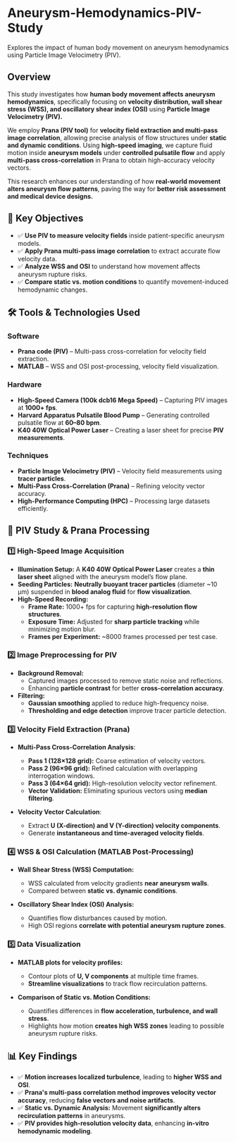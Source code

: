 # Aneurysm-Hemodynamics-PIV-Study
Explores the impact of human body movement on aneurysm hemodynamics using Particle Image Velocimetry (PIV).

## **Overview**  
This study investigates how **human body movement affects aneurysm hemodynamics**, specifically focusing on **velocity distribution, wall shear stress (WSS), and oscillatory shear index (OSI)** using **Particle Image Velocimetry (PIV).**  

We employ **Prana (PIV tool)** for **velocity field extraction and multi-pass image correlation**, allowing precise analysis of flow structures under **static and dynamic conditions**. Using **high-speed imaging**, we capture fluid motion inside **aneurysm models** under **controlled pulsatile flow** and apply **multi-pass cross-correlation** in Prana to obtain high-accuracy velocity vectors.  

This research enhances our understanding of how **real-world movement alters aneurysm flow patterns**, paving the way for **better risk assessment and medical device designs.**


## 🔬 **Key Objectives**
- ✅ **Use PIV to measure velocity fields** inside patient-specific aneurysm models.  
- ✅ **Apply Prana multi-pass image correlation** to extract accurate flow velocity data.  
- ✅ **Analyze WSS and OSI** to understand how movement affects aneurysm rupture risks.  
- ✅ **Compare static vs. motion conditions** to quantify movement-induced hemodynamic changes.  


## 🛠 **Tools & Technologies Used**
### **Software**
- **Prana code (PIV)** – Multi-pass cross-correlation for velocity field extraction.  
- **MATLAB** – WSS and OSI post-processing, velocity field visualization.  

### **Hardware**
- **High-Speed Camera (100k dcb16 Mega Speed)** – Capturing PIV images at **1000+ fps**.  
- **Harvard Apparatus Pulsatile Blood Pump** – Generating controlled pulsatile flow at **60–80 bpm**.  
- **K40 40W Optical Power Laser** – Creating a laser sheet for precise **PIV measurements**.  

### **Techniques**
- **Particle Image Velocimetry (PIV)** – Velocity field measurements using **tracer particles**.  
- **Multi-Pass Cross-Correlation (Prana)** – Refining velocity vector accuracy.  
- **High-Performance Computing (HPC)** – Processing large datasets efficiently.  


## 🔬 **PIV Study & Prana Processing**
### **1️⃣ High-Speed Image Acquisition**
- **Illumination Setup:** A **K40 40W Optical Power Laser** creates a **thin laser sheet** aligned with the aneurysm model’s flow plane.  
- **Seeding Particles:** **Neutrally buoyant tracer particles** (diameter ~10 µm) suspended in **blood analog fluid** for **flow visualization**.  
- **High-Speed Recording:**  
  - **Frame Rate:** 1000+ fps for capturing **high-resolution flow structures**.  
  - **Exposure Time:** Adjusted for **sharp particle tracking** while minimizing motion blur.  
  - **Frames per Experiment:** ~8000 frames processed per test case.  

### **2️⃣ Image Preprocessing for PIV**
- **Background Removal:**  
  - Captured images processed to remove static noise and reflections.  
  - Enhancing **particle contrast** for better **cross-correlation accuracy**.  
- **Filtering:**  
  - **Gaussian smoothing** applied to reduce high-frequency noise.  
  - **Thresholding and edge detection** improve tracer particle detection.  

### **3️⃣ Velocity Field Extraction (Prana)**
- **Multi-Pass Cross-Correlation Analysis**:  
  - **Pass 1 (128×128 grid):** Coarse estimation of velocity vectors.  
  - **Pass 2 (96×96 grid):** Refined calculation with overlapping interrogation windows.  
  - **Pass 3 (64×64 grid):** High-resolution velocity vector refinement.  
  - **Vector Validation:** Eliminating spurious vectors using **median filtering**.  

- **Velocity Vector Calculation**:  
  - Extract **U (X-direction) and V (Y-direction) velocity components**.  
  - Generate **instantaneous and time-averaged velocity fields**.  

### **4️⃣ WSS & OSI Calculation (MATLAB Post-Processing)**
- **Wall Shear Stress (WSS) Computation:**  
  - WSS calculated from velocity gradients **near aneurysm walls**.  
  - Compared between **static vs. dynamic conditions**.  

- **Oscillatory Shear Index (OSI) Analysis:**  
  - Quantifies flow disturbances caused by motion.  
  - High OSI regions **correlate with potential aneurysm rupture zones**.  

### **5️⃣ Data Visualization**
- **MATLAB plots for velocity profiles:**  
  - Contour plots of **U, V components** at multiple time frames.  
  - **Streamline visualizations** to track flow recirculation patterns.  

- **Comparison of Static vs. Motion Conditions:**  
  - Quantifies differences in **flow acceleration, turbulence, and wall stress**.  
  - Highlights how motion **creates high WSS zones** leading to possible aneurysm rupture risks.  


## 📊 **Key Findings**
- ✅ **Motion increases localized turbulence**, leading to **higher WSS and OSI**.  
- ✅ **Prana's multi-pass correlation method improves velocity vector accuracy**, reducing **false vectors and noise artifacts**.  
- ✅ **Static vs. Dynamic Analysis:** Movement **significantly alters recirculation patterns** in aneurysms.  
- ✅ **PIV provides high-resolution velocity data**, enhancing **in-vitro hemodynamic modeling**.  

